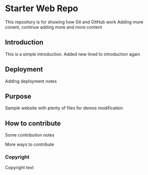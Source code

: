 # Starter Web Repo

This repository is for showing how Git and GitHub work
Adding more conent, continue adding more and more content

## Introduction

This is a simple introduction. Added new lined to introduction again

## Deployment

Adding deployment notes

## Purpose

Sample website with plenty of files for demos modification

## How to contribute

Some contribution notes

More ways to contribute

### Copyright

Copyright text
